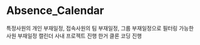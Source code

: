 # Absence_Calendar
특정사원의 개인 부재일정, 접속사원의 팀 부재일정, 그룹 부재일정으로 필터링 가능한 사원 부재일정 캘린더 
사내 프로젝트 진행 한거 클론 코딩 진행

